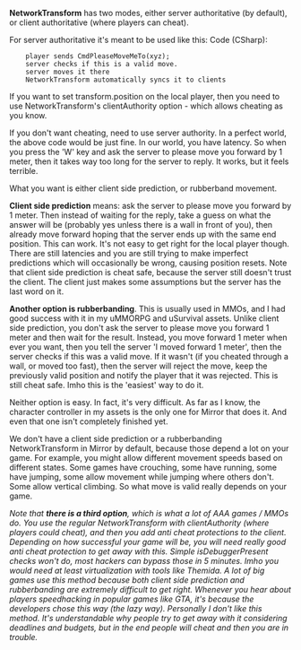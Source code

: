 **NetworkTransform** has two modes, either server authoritative (by default), or client authoritative (where players can cheat).

For server authoritative it's meant to be used like this:
Code (CSharp):
```
    player sends CmdPleaseMoveMeTo(xyz);
    server checks if this is a valid move.
    server moves it there
    NetworkTransform automatically syncs it to clients
```

If you want to set transform.position on the local player, then you need to use NetworkTransform's clientAuthority option - which allows cheating as you know.

If you don't want cheating,  need to use server authority. In a perfect world, the above code would be just fine. In our world, you have latency. So when you press the 'W' key and ask the server to please move you forward by 1 meter, then it takes way too long for the server to reply. It works, but it feels terrible.

What you want is either client side prediction, or rubberband movement.

**Client side prediction** means: ask the server to please move you forward by 1 meter. Then instead of waiting for the reply, take a guess on what the answer will be (probably yes unless there is a wall in front of you), then already move forward hoping that the server ends up with the same end position. This can work. It's not easy to get right for the local player though. There are still latencies and you are still trying to make imperfect predictions which will occasionally be wrong, causing position resets. Note that client side prediction is cheat safe, because the server still doesn't trust the client. The client just makes some assumptions but the server has the last word on it.

**Another option is rubberbanding**. This is usually used in MMOs, and I had good success with it in my uMMORPG and uSurvival assets. Unlike client side prediction, you don't ask the server to please move you forward 1 meter and then wait for the result. Instead, you move forward 1 meter when ever you want, then you tell the server 'I moved forward 1 meter', then the server checks if this was a valid move. If it wasn't (if you cheated through a wall, or moved too fast), then the server will reject the move, keep the previously valid position and notify the player that it was rejected. This is still cheat safe. Imho this is the 'easiest' way to do it.

Neither option is easy. In fact, it's very difficult. As far as I know, the character controller in my assets is the only one for Mirror that does it. And even that one isn't completely finished yet.

We don't have a client side prediction or a rubberbanding NetworkTransform in Mirror by default, because those depend a lot on your game. For example, you might allow different movement speeds based on different states. Some games have crouching, some have running, some have jumping, some allow movement while jumping where others don't. Some allow vertical climbing. So what move is valid really depends on your game.

_Note that **there is a third option**, which is what a lot of AAA games / MMOs do. You use the regular NetworkTransform with clientAuthority (where players could cheat), and then you add anti cheat protections to the client. Depending on how successful your game will be, you will need really good anti cheat protection to get away with this. Simple isDebuggerPresent checks won't do, most hackers can bypass those in 5 minutes. Imho you would need at least virtualization with tools like Themida.
A lot of big games use this method because both client side prediction and rubberbanding are extremely difficult to get right. Whenever you hear about players speedhacking in popular games like GTA, it's because the developers chose this way (the lazy way). Personally I don't like this method. It's understandable why people try to get away with it considering deadlines and budgets, but in the end people will cheat and then you are in trouble._